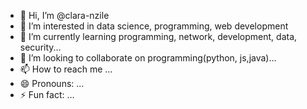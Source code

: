 - 👋 Hi, I’m @clara-nzile
- 👀 I’m interested in data science, programming, web development
- 🌱 I’m currently learning programming, network, development, data, security...
- 💞️ I’m looking to collaborate on programming(python, js,java)...
- 📫 How to reach me ...
- 😄 Pronouns: ...
- ⚡ Fun fact: ...

<!---
clara-nzile/clara-nzile is a ✨ special ✨ repository because its `README.md` (this file) appears on your GitHub profile.
You can click the Preview link to take a look at your changes.
--->
